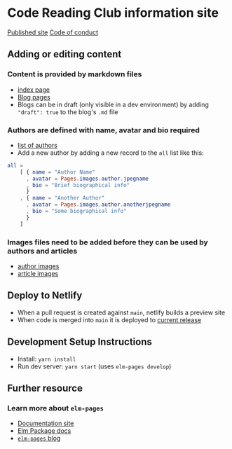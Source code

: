 # Code Reading Club information site

[Published site](https://codereading.club)
[Code of conduct](https://codereading.club/conduct)

## Adding or editing content

### Content is provided by markdown files

- [index page](https://github.com/CodeReadingClubs/www/blob/main/content/index.md)
- [Blog pages](https://github.com/CodeReadingClubs/www/blob/main/content/blog)
- Blogs can be in draft (only visible in a dev environment) by adding `"draft": true` to the blog's `.md` file

### Authors are defined with name, avatar and bio required

- [list of authors](https://github.com/CodeReadingClubs/www/blob/main/src/Data/Author.elm)
- Add a new author by adding a new record to the `all` list like this:

```elm
all =
    [ { name = "Author Name"
      , avatar = Pages.images.author.jpegname
      , bio = "Brief biographical info"
      }
    , { name = "Another Author"
      , avatar = Pages.images.author.anotherjpegname
      , bio = "Some biographical info"
      }
    ]
```

### Images files need to be added before they can be used by authors and articles

- [author images](https://github.com/CodeReadingClubs/www/tree/main/images/author)
- [article images](https://github.com/CodeReadingClubs/www/tree/main/images/articles)

## Deploy to Netlify
- When a pull request is created against `main`, netlify builds a preview site
- When code is merged into `main` it is deployed to [current release](https://codereadingclub.netlify.app)

## Development Setup Instructions

- Install: `yarn install`
- Run dev server: `yarn start` (uses `elm-pages develop`)

## Further resource
### Learn more about `elm-pages`

- [Documentation site](https://elm-pages.com)
- [Elm Package docs](https://package.elm-lang.org/packages/dillonkearns/elm-pages/latest/)
- [`elm-pages` blog](https://elm-pages.com/blog)
